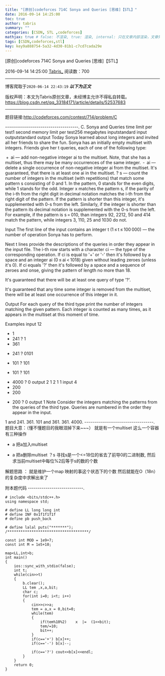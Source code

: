 ```yaml
---
title: "[原创]codeforces 714C Sonya and Queries [思维]【STL】"
date: 2016-09-14 14:25:00
toc: true
author: tabris
summary: ""
categories: [CSDN, STL ,codeforces]
mathjax: true # false: 不渲染, true: 渲染, internal: 只在文章内部渲染，文章列表中不渲染
tags: [CSDN,codeforces,stl]
key: key9a888754-5a32-4d30-81b1-c7cd7cada29e
---
```


[原创]codeforces 714C Sonya and Queries [思维]【STL】

2016-09-14 14:25:00  [Tabris_](https://me.csdn.net/qq_33184171) 阅读数：700

---

博客爬取于`2020-06-14 22:43:19`
***以下为正文***

版权声明：本文为Tabris原创文章，未经博主允许不得私自转载。
https://blog.csdn.net/qq_33184171/article/details/52537683

<!-- more -->

---

题目链接:http://codeforces.com/contest/714/problem/C

-------------------------------------.
C. Sonya and Queries
time limit per test1 second
memory limit per test256 megabytes
inputstandard input
outputstandard output
Today Sonya learned about long integers and invited all her friends to share the fun. Sonya has an initially empty multiset with integers. Friends give her t queries, each of one of the following type:

 +  ai — add non-negative integer ai to the multiset. Note, that she has a multiset, thus there may be many occurrences of the same integer.
 -  ai — delete a single occurrence of non-negative integer ai from the multiset. It's guaranteed, that there is at least one ai in the multiset.
? s — count the number of integers in the multiset (with repetitions) that match some pattern s consisting of 0 and 1. In the pattern, 0 stands for the even digits, while 1 stands for the odd. Integer x matches the pattern s, if the parity of the i-th from the right digit in decimal notation matches the i-th from the right digit of the pattern. If the pattern is shorter than this integer, it's supplemented with 0-s from the left. Similarly, if the integer is shorter than the pattern its decimal notation is supplemented with the 0-s from the left.
For example, if the pattern is s = 010, than integers 92, 2212, 50 and 414 match the pattern, while integers 3, 110, 25 and 1030 do not.

Input
The first line of the input contains an integer t (1 ≤ t ≤ 100 000) — the number of operation Sonya has to perform.

Next t lines provide the descriptions of the queries in order they appear in the input file. The i-th row starts with a character ci — the type of the corresponding operation. If ci is equal to '+' or '-' then it's followed by a space and an integer ai (0 ≤ ai < 1018) given without leading zeroes (unless it's 0). If ci equals '?' then it's followed by a space and a sequence of zeroes and onse, giving the pattern of length no more than 18.

It's guaranteed that there will be at least one query of type '?'.

It's guaranteed that any time some integer is removed from the multiset, there will be at least one occurrence of this integer in it.

Output
For each query of the third type print the number of integers matching the given pattern. Each integer is counted as many times, as it appears in the multiset at this moment of time.

Examples
input
12
+ 1
+ 241
? 1
+ 361
- 241
? 0101
+ 101
? 101
- 101
? 101
+ 4000
? 0
output
2
1
2
1
1
input
4
+ 200
+ 200
- 200
? 0
output
1
Note
Consider the integers matching the patterns from the queries of the third type. Queries are numbered in the order they appear in the input.

1 and 241.
361.
101 and 361.
361.
4000.
-----------------------------------.
题目大意：（懂不懂题目的我眼泪掉下来~~~）
就是有一个multiset 这么一个容器
有三种操作
+ a 把a加入multiset 
 - a 把a删除multiset
？s 寻找s是一个<=18位的省去了前导0的二进制数, 然后求当前multiset中每位%2后等于s的数的个数


解题思路 ：
就是维护一个map 
映射的事这个状态下的个数 
然后就能在O（18n）的复杂度中求解出来了


附本题代码
----------------------------.
```
# include <bits/stdc++.h>
using namespace std;

# define LL long long int
# define INF 0x1f1f1f1f
# define pb push_back

# define lalal puts("*******");
/*************************************/

const int MOD = 1e9+7;
const int M = 1e5+10;

map<LL,int>b;
int main()
{
    ios::sync_with_stdio(false);
    int t;
    while(cin>>t)
    {
        b.clear();
        LL tem ,x,a,bit;
        char c;
        for(int i=0; i<t; i++)
        {
            cin>>c>>a;
            tem = a,x = 0,bit=0;
            while(tem)
            {
                if(tem%10%2)    x  |=  (1<<bit);
                tem/=10;
                bit++;
            }
            if(c=='+') b[x]++;
            if(c=='-') b[x]--;

            if(c=='?') cout<<b[x]<<endl;
        }
    }
    return 0;
}

```
